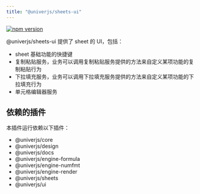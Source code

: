 ```yaml
---
title: "@univerjs/sheets-ui"
---
```


[![npm version](https://img.shields.io/npm/v/@univerjs/sheets-ui)](https://npmjs.org/package/@univerjs/sheets-ui)

@univerjs/sheets-ui 提供了 sheet 的 UI，包括：

* sheet 基础功能的快捷键
* 复制粘贴服务，业务可以调用复制粘贴服务提供的方法来自定义某项功能的复制粘贴行为
* 下拉填充服务，业务可以调用下拉填充服务提供的方法来自定义某项功能的下拉填充行为
* 单元格编辑器服务


## 依赖的插件

本插件运行依赖以下插件：

* @univerjs/core
* @univerjs/design
* @univerjs/docs
* @univerjs/engine-formula
* @univerjs/engine-numfmt
* @univerjs/engine-render
* @univerjs/sheets
* @univerjs/ui

<!--package-locales start-->
<!--package-locales end-->

<!--package-assets start-->
<!--package-assets end-->

